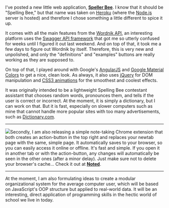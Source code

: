 <p>I've posted a new little web application, <a href="extras/SpellerBee"><strong>Speller Bee</strong></a>. I know that it should be "Spelling Bee," but that name was taken on <a href="https://www.heroku.com/">Heroku</a> (where the <a href="https://nodejs.org/en/">Node.js</a> server is hosted) and therefore I chose something a little different to spice it up.</p><p>It comes with all the main features from the <a href="http://developer.wordnik.com/">Wordnik API</a>, an interesting platform uses the <a href="http://swagger.io/">Swagger API framework</a> that got me so utterly confused for weeks until I figured it out last weekend. And on top of that, it took me a few days to figure out Wordnik by itself. Therefore, this is very new and unpolished, and only the "definitions" and "examples" buttons are really working as they are supposed to.</p><p>On top of that, I played around with Google's <a href="https://angularjs.org/">AngularJS</a> and <a href="https://www.google.com/design/spec/style/color.html">Google Material Colors</a> to get a nice, clean look. As always, it also uses <a href="https://jquery.com/">jQuery</a> for DOM manipulation and <a href="https://developer.mozilla.org/en-US/docs/Web/CSS/CSS_Animations/Using_CSS_animations">CSS3 animations</a> for the smoothest and coolest effects.</p><p>It was originally intended to be a lightweight Spelling Bee contestant assistant that chooses random words, pronounces them, and tells if the user is correct or incorrect. At the moment, it is simply a dictionary, but I can work on that. But it is fast, especially on slower computers such as mine that cannot handle more popular sites with too many advertisements, such as <a href="http://dictionary.reference.com/">Dictionary.com</a>.</p><p><hr /></p><p><img class="half postImageRight" src="images/posts/noted.png" />Secondly, I am also releasing a simple note-taking Chrome extension that both creates an action-button in the top right and replaces your newtab page with the same, simple page. It automatically saves to your browser, so you can easily access it online or offline. It's fast and simple. If you open it in another tab or with the action-button, any changes will automatically be seen in the other ones (after a minor delay). Just make sure not to delete your browser's cache&hellip; Check it out at <a href="downloads/Noted.crx"><strong>Noted</strong></a>.</p><p><hr /></p><p>At the moment, I am also formulating ideas to create a modular organizational system for the average computer user, which will be based on JavaScript's OOP structure but applied to real-world data. It will be an interesting, direct application of programming skills in the hectic world of school we live in today.</p>